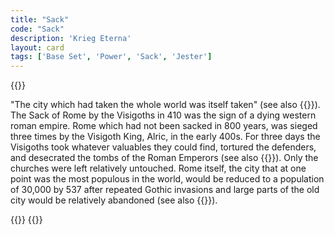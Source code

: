 ```yaml
---
title: "Sack"
code: "Sack"
description: 'Krieg Eterna'
layout: card
tags: ['Base Set', 'Power', 'Sack', 'Jester']
---
```

{{<card-detail-page title="Sack" artwork="Sack of Rome by the Visigoths by Joseph-Noël Sylvestre (1890)" attr="Pelagius" >}}
<p>
"The city which had taken the whole world was itself taken" (see also {{<cardlink name="Catapult" code="catapult">}}). The Sack of Rome by the Visigoths in 410 was the sign of a dying western roman empire. Rome which had not been sacked in 800 years, was sieged three times by the Visigoth King, Alric, in the early 400s. For three days the Visigoths took whatever valuables they could find, tortured the defenders, and desecrated the tombs of the Roman Emperors (see also {{<cardlink name="Assassin">}}). Only the churches were left relatively untouched. Rome itself, the city that at one point was the most populous in the world, would be reduced to a population of 30,000 by 537 after repeated Gothic invasions and large parts of the old city would be relatively abandoned (see also {{<cardlink name="Crusade" code="crusade">}}).
</p> 
{{<card-detail-image file="alric.jpg" caption="Alric entering Athens">}}
{{</card-detail-page>}}